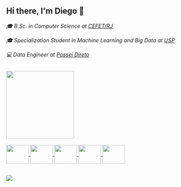 <h2> Hi there, I'm Diego 👋 </h2>

<div align="left">
<p><em>🎓 B.Sc. in Computer Science at <a href="http://www.cefet-rj.br/">CEFET/RJ</a> 
</em></p>
<p><em>🎓 Specialization Student in Machine Learning and Big Data at <a href="https://www.icmc.usp.br/">USP</a>
</em></p>
<p><em>💻 Data Engineer at <a href="https://www.passeidireto.com/">Passei Direto</a>
</em></p>
</div>

##

<div align="left">
  <a href="https://github.com/limadiego">
  <img height="180em" src="https://github-readme-stats.vercel.app/api?username=limadiego&show_icons=true&theme=dracula&include_all_commits=true&count_private=true"/>
</div>
<div style="display: inline_block"><br>
  <img align="center" height="50" width="60" src="https://cdn.jsdelivr.net/gh/devicons/devicon/icons/python/python-original.svg" />
  <img align="center" height="50" width="60" src="https://cdn.jsdelivr.net/gh/devicons/devicon/icons/pandas/pandas-original.svg" />
  <img align="center" height="50" width="60" src="https://cdn.jsdelivr.net/gh/devicons/devicon/icons/docker/docker-original.svg" />
  <img align="center" height="50" width="60" src="https://cdn.jsdelivr.net/gh/devicons/devicon/icons/jupyter/jupyter-original-wordmark.svg" />
  <img align="center" height="50" width="60" src="https://cdn.jsdelivr.net/gh/devicons/devicon/icons/amazonwebservices/amazonwebservices-original.svg" />
</div>
  
##
  
<div align="left">
<a href="https://www.linkedin.com/in/diego-lima-64917b82/" target="_blank"><img <img src="https://img.shields.io/badge/-LinkedIn-%230077B5?style=for-the-badge&logo=linkedin&logoColor=white" target="_blank"></a>
</div>

</p>
